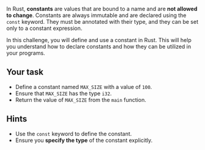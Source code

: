 In Rust, **constants** are values that are bound to a name and are **not allowed to change**. Constants are always immutable and are declared using the `const` keyword. They must be annotated with their type, and they can be set only to a constant expression.

In this challenge, you will define and use a constant in Rust. This will help you understand how to declare constants and how they can be utilized in your programs.

## Your task

- Define a constant named `MAX_SIZE` with a value of `100`.
- Ensure that `MAX_SIZE` has the type `i32`.
- Return the value of `MAX_SIZE` from the `main` function.

## Hints

- Use the `const` keyword to define the constant.
- Ensure you **specify the type** of the constant explicitly.
